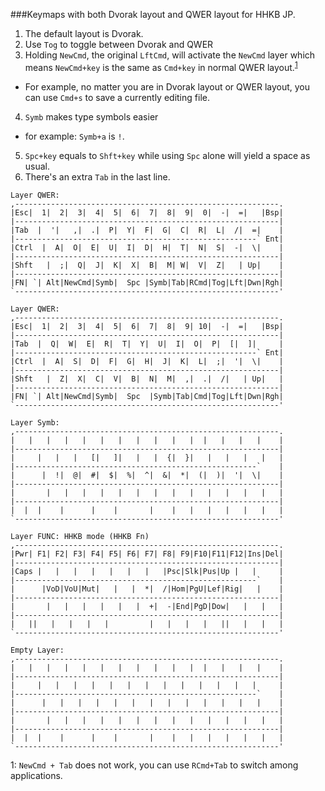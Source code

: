 ###Keymaps with both Dvorak layout and QWER layout for HHKB JP.  

1. The default layout is Dvorak.
2. Use `Tog` to toggle between Dvorak and QWER
3. Holding `NewCmd`, the original `LftCmd`,  will activate the `NewCmd` layer which means `NewCmd+key` is the same as `Cmd+key` in normal QWER layout.<sup>[1](#cmdTab)</sup>
  - For example, no matter you are in Dvorak layout or QWER layout, you can use `Cmd+s` to save a currently editing file.
4. `Symb` makes type symbols easier
  - for example: `Symb+a` is `!`.
5. `Spc+key` equals to `Shft+key` while using `Spc` alone will yield a space as usual.
6. There's an extra `Tab` in the last line.

```
Layer QWER:
,-----------------------------------------------------------.
|Esc|  1|  2|  3|  4|  5|  6|  7|  8|  9|  0|  -|  =|   |Bsp|
|-----------------------------------------------------------|
|Tab  |  '|   ,|  .|  P|  Y|  F|  G|  C|  R|  L|  /|  =|    |
|------------------------------------------------------` Ent|
|Ctrl  |  A|  O|  E|  U|  I|  D|  H|  T|  N|  S|  -|  \|    |
|-----------------------------------------------------------|
|Shft   |  ;|  Q|  J|  K|  X|  B|  M| W|  V|  Z|   | Up|    |
|-----------------------------------------------------------|
|FN| `| Alt|NewCmd|Symb|  Spc |Symb|Tab|RCmd|Tog|Lft|Dwn|Rgh|
`-----------------------------------------------------------'
```

```
Layer QWER:
,-----------------------------------------------------------.
|Esc|  1|  2|  3|  4|  5|  6|  7|  8|  9| 10|  -|  =|   |Bsp|
|-----------------------------------------------------------|
|Tab  |  Q|  W|  E|  R|  T|  Y|  U|  I|  O|  P|  [|  ]|     |
|------------------------------------------------------` Ent|
|Ctrl  |  A|  S|  D|  F|  G|  H|  J|  K|  L|  ;|  '|  \|    |
|-----------------------------------------------------------|
|Shft   |  Z|  X|  C|  V|  B|  N|  M|  ,|  .|  /|   | Up|   |
|-----------------------------------------------------------|
|FN| `| Alt|NewCmd|Symb|  Spc  |Symb|Tab|Cmd|Tog|Lft|Dwn|Rgh|
`-----------------------------------------------------------'
```

```
Layer Symb:
,-----------------------------------------------------------.
|   |   |   |   |   |   |   |   |   |   |  |   |   |   |    |
|-----------------------------------------------------------|
|     |   |   |   [|   ]|   |   |  {|  }|   |   |   |   |   |
|------------------------------------------------------`    |
|      |  !|  @|  #|  $|  %|  ^|  &|  *|  (|  )|  '|  \|    |
|-----------------------------------------------------------|
|       |   |   |   |   |   |   |   |   |   |   |   |   |   |
|-----------------------------------------------------------|
|  |  |    |      |    |       |    |   |   |   |   |   |   |
`-----------------------------------------------------------'
```

```
Layer FUNC: HHKB mode (HHKB Fn)
,-----------------------------------------------------------.
|Pwr| F1| F2| F3| F4| F5| F6| F7| F8| F9|F10|F11|F12|Ins|Del|
|-----------------------------------------------------------|
|Caps |   |   |   |   |   |   |   |Psc|Slk|Pus|Up |   |     |
|------------------------------------------------------`    |
|      |VoD|VoU|Mut|   |   |  *|  /|Hom|PgU|Lef|Rig|   |    |
|-----------------------------------------------------------|
|       |   |   |   |   |   |  +|  -|End|PgD|Dow|   |   |   |
|-----------------------------------------------------------|
|   ||   |   |   |   |         |   |   |   |   ||   |   |   |
`-----------------------------------------------------------'
```

```
Empty Layer:
,-----------------------------------------------------------.
|   |   |   |   |   |   |   |   |   |   |  |   |   |   |    |
|-----------------------------------------------------------|
|     |   |   |   |   |   |   |   |   |   |   |   |   |     |
|------------------------------------------------------`    |
|      |   |   |   |   |   |   |   |   |   |   |   |   |    |
|-----------------------------------------------------------|
|       |   |   |   |   |   |   |   |   |   |   |   |   |   |
|-----------------------------------------------------------|
|  |  |    |      |    |       |    |   |   |   |   |   |   |
`-----------------------------------------------------------'
```
<a name="cmdTab">1</a>: `NewCmd + Tab` does not work, you can use `RCmd+Tab` to switch among applications.
